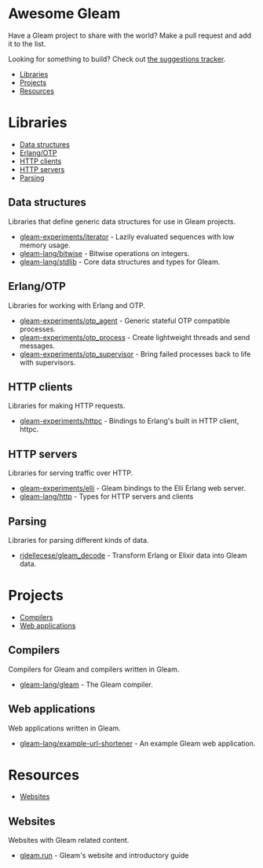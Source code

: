 # Awesome Gleam

Have a Gleam project to share with the world? Make a pull request and add it
to the list.

Looking for something to build? Check out [the suggestions tracker][suggestions].

[suggestions]: https://github.com/gleam-lang/suggestions/issues

- [Libraries](#libraries)
- [Projects](#projects)
- [Resources](#resources)


# Libraries

- [Data structures](#data-structures)
- [Erlang/OTP](#erlangotp)
- [HTTP clients](#http-clients)
- [HTTP servers](#http-servers)
- [Parsing](#parsing)

## Data structures

Libraries that define generic data structures for use in Gleam projects.

- [gleam-experiments/iterator](https://github.com/gleam-experiments/iterator) - Lazily evaluated sequences with low memory usage.
- [gleam-lang/bitwise](https://github.com/gleam-lang/bitwise) - Bitwise operations on integers.
- [gleam-lang/stdlib](https://github.com/gleam-lang/stdlib) - Core data structures and types for Gleam.

## Erlang/OTP

Libraries for working with Erlang and OTP.

- [gleam-experiments/otp_agent](https://github.com/gleam-experiments/otp_agent) - Generic stateful OTP compatible processes.
- [gleam-experiments/otp_process](https://github.com/gleam-experiments/otp_process) - Create lightweight threads and send messages.
- [gleam-experiments/otp_supervisor](https://github.com/gleam-experiments/otp_supervisor) - Bring failed processes back to life with supervisors.

## HTTP clients

Libraries for making HTTP requests.

- [gleam-experiments/httpc](https://github.com/gleam-experiments/httpc) - Bindings to Erlang's built in HTTP client, httpc.

## HTTP servers

Libraries for serving traffic over HTTP.

- [gleam-experiments/elli](https://github.com/gleam-experiments/elli) - Gleam bindings to the Elli Erlang web server.
- [gleam-lang/http](https://github.com/gleam-lang/http) - Types for HTTP servers and clients

## Parsing

Libraries for parsing different kinds of data.

- [rjdellecese/gleam_decode](https://github.com/rjdellecese/gleam_decode) - Transform Erlang or Elixir data into Gleam data.


# Projects

- [Compilers](#compilers)
- [Web applications](#web-applications)

## Compilers

Compilers for Gleam and compilers written in Gleam.

- [gleam-lang/gleam](https://github.com/gleam-lang/gleam) - The Gleam compiler.

## Web applications

Web applications written in Gleam.

- [gleam-lang/example-url-shortener](https://github.com/gleam-lang/example-url-shortener) - An example Gleam web application.


# Resources

- [Websites](#websites)

## Websites

Websites with Gleam related content.

- [gleam.run](https://gleam.run) - Gleam's website and introductory guide
